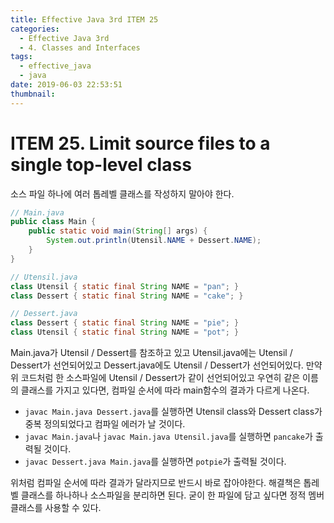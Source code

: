 ```yaml
---
title: Effective Java 3rd ITEM 25
categories:
  - Effective Java 3rd
  - 4. Classes and Interfaces
tags:
  - effective_java
  - java
date: 2019-06-03 22:53:51
thumbnail:
---
```


# ITEM 25. Limit source files to a single top-level class

소스 파일 하나에 여러 톱레벨 클래스를 작성하지 말아야 한다.
```java
// Main.java
public class Main {
    public static void main(String[] args) {
        System.out.println(Utensil.NAME + Dessert.NAME);
    }
}

// Utensil.java
class Utensil { static final String NAME = "pan"; }
class Dessert { static final String NAME = "cake"; }

// Dessert.java
class Dessert { static final String NAME = "pie"; }
class Utensil { static final String NAME = "pot"; }
```
Main.java가 Utensil / Dessert를 참조하고 있고 Utensil.java에는 Utensil / Dessert가 선언되어있고 Dessert.java에도 Utensil / Dessert가 선언되어있다.
만약 위 코드처럼 한 소스파일에 Utensil / Dessert가 같이 선언되어있고 우연히 같은 이름의 클래스를 가지고 있다면, 컴파일 순서에 따라 main함수의 결과가 다르게 나온다.
- `javac Main.java Dessert.java`를 실행하면 Utensil class와 Dessert class가 중복 정의되었다고 컴파일 에러가 날 것이다.
- `javac Main.java`나 `javac Main.java Utensil.java`를 실행하면 `pancake`가 출력될 것이다.
- `javac Dessert.java Main.java`를 실행하면 `potpie`가 출력될 것이다.

위처럼 컴파일 순서에 따라 결과가 달라지므로 반드시 바로 잡아야한다. 
해결책은 톱레벨 클래스를 하나하나 소스파일을 분리하면 된다. 굳이 한 파일에 담고 싶다면 정적 멤버 클래스를 사용할 수 있다. 

